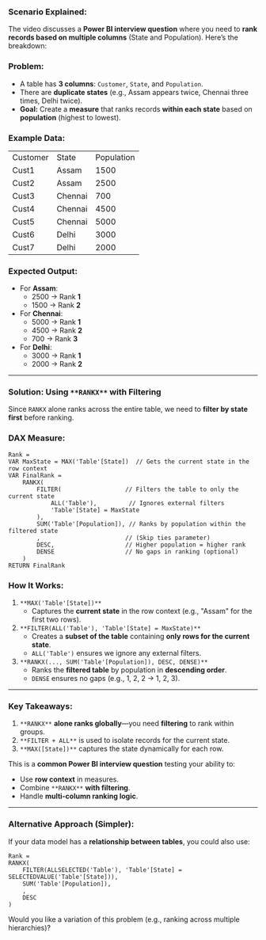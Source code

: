 ### **Scenario Explained:**

The video discusses a **Power BI interview question** where you need to **rank records based on multiple columns** (State and Population). Here’s the breakdown:

### **Problem:**

- A table has **3 columns**: `Customer`, `State`, and `Population`.
- There are **duplicate states** (e.g., Assam appears twice, Chennai three times, Delhi twice).
- **Goal:** Create a **measure** that ranks records **within each state** based on **population** (highest to lowest).

### **Example Data:**

|   |   |   |
|---|---|---|
|Customer|State|Population|
|Cust1|Assam|1500|
|Cust2|Assam|2500|
|Cust3|Chennai|700|
|Cust4|Chennai|4500|
|Cust5|Chennai|5000|
|Cust6|Delhi|3000|
|Cust7|Delhi|2000|

### **Expected Output:**

- For **Assam**:
    - 2500 → Rank **1**
    - 1500 → Rank **2**
- For **Chennai**:
    - 5000 → Rank **1**
    - 4500 → Rank **2**
    - 700 → Rank **3**
- For **Delhi**:
    - 3000 → Rank **1**
    - 2000 → Rank **2**

---

### **Solution: Using** `**RANKX**` **with Filtering**

Since `RANKX` alone ranks across the entire table, we need to **filter by state first** before ranking.

### **DAX Measure:**

```Plain
Rank =
VAR MaxState = MAX('Table'[State])  // Gets the current state in the row context
VAR FinalRank =
    RANKX(
        FILTER(                  // Filters the table to only the current state
            ALL('Table'),         // Ignores external filters
            'Table'[State] = MaxState
        ),
        SUM('Table'[Population]), // Ranks by population within the filtered state
        ,                        // (Skip ties parameter)
        DESC,                    // Higher population = higher rank
        DENSE                    // No gaps in ranking (optional)
    )
RETURN FinalRank
```

### **How It Works:**

1. `**MAX('Table'[State])**`
    - Captures the **current state** in the row context (e.g., "Assam" for the first two rows).
2. `**FILTER(ALL('Table'), 'Table'[State] = MaxState)**`
    - Creates a **subset of the table** containing **only rows for the current state**.
    - `ALL('Table')` ensures we ignore any external filters.
3. `**RANKX(..., SUM('Table'[Population]), DESC, DENSE)**`
    - Ranks the **filtered table** by population in **descending order**.
    - `DENSE` ensures no gaps (e.g., 1, 2, 2 → 1, 2, 3).

---

### **Key Takeaways:**

1. `**RANKX**` **alone ranks globally**—you need **filtering** to rank within groups.
2. `**FILTER + ALL**` is used to isolate records for the current state.
3. `**MAX([State])**` captures the state dynamically for each row.

This is a **common Power BI interview question** testing your ability to:

- Use **row context** in measures.
- Combine `**RANKX**` **with filtering**.
- Handle **multi-column ranking logic**.

---

### **Alternative Approach (Simpler):**

If your data model has a **relationship between tables**, you could also use:

```Plain
Rank =
RANKX(
    FILTER(ALLSELECTED('Table'), 'Table'[State] = SELECTEDVALUE('Table'[State])),
    SUM('Table'[Population]),
    ,
    DESC
)
```

Would you like a variation of this problem (e.g., ranking across multiple hierarchies)?